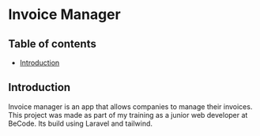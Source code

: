 # Invoice Manager

## Table of contents
- [Introduction](#introduction)

## Introduction
Invoice manager is an app that allows companies to manage their invoices.
This project was made as part of my training as a junior web developer at BeCode.
Its build using Laravel and tailwind.
